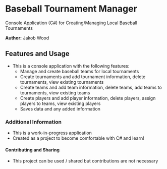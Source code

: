 # Baseball Tournament Manager

Console Application (C#) for Creating/Managing Local Baseball Tournaments

**Author:** Jakob Wood

## Features and Usage

- This is a console application with the following features:
    - Manage and create baseball teams for local tournaments
    - Create tournaments and add tournament information, delete tournaments, view existing tournaments 
    - Create teams and add team information, delete teams, add teams to tournaments, view existing teams
    - Create players and add player information, delete players, assign players to teams, view existing players
    - Saves data and any added information

### Additional Information

- This is a work-in-progress application
- Created as a project to become comfortable with C# and learn!

#### Contributing and Sharing

- This project can be used / shared but contributions are not necessary
